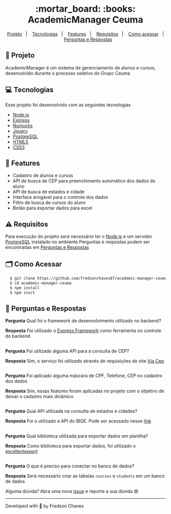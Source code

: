 <h1 align="center">
    :mortar_board: :books: AcademicManager Ceuma
</h1>
<p align="center">
  <a href="#bookmark-projeto">Projeto</a>&nbsp;&nbsp;&nbsp;|&nbsp;&nbsp;&nbsp;
  <a href="#computer-tecnologias">Tecnologias</a>&nbsp;&nbsp;&nbsp;|&nbsp;&nbsp;&nbsp;
  <a href="#rocket-features">Features</a>&nbsp;&nbsp;&nbsp;|&nbsp;&nbsp;&nbsp;
  <a href="#warning-requisitos">Requisitos</a>&nbsp;&nbsp;&nbsp;|&nbsp;&nbsp;&nbsp;
  <a href="#card_index_dividers-como-acessar">Como acessar</a>&nbsp;&nbsp;&nbsp;|&nbsp;&nbsp;&nbsp;
  <a href="#postbox-perguntas-e-respostas">Perguntas e Respostas</a>
</p>

## :bookmark: Projeto

AcademicManager é um sistema de gerenciamento de alunos e cursos, desenvolvido durante o processo seletivo do Grupo Ceuma

## :computer: Tecnologias

Esse projeto foi desenvolvido com as seguintes tecnologias

- [Node.js](https://nodejs.org/en/)
- [Express](https://expressjs.com/pt-br/)
- [Nunjucks](https://mozilla.github.io/nunjucks/)
- [Jquery](https://jquery.com/)
- [PostgreSQL](https://www.postgresql.org/)
- [HTML5](https://developer.mozilla.org/pt-BR/docs/Web/HTML)
- [CSS3](https://developer.mozilla.org/pt-BR/docs/Web/CSS)

## :rocket: Features

- Cadastro de alunos e cursos
- API de busca de CEP para preenchimento automático dos dados do aluno
- API de busca de estados e cidade
- Interface amigável para o controle dos dados
- Filtro de busca de cursos do aluno
- Botão para exportar dados para excel

## :warning: Requisitos

Para execução do projeto será necessário ter o [Node.js](https://nodejs.org/en/) e um servidor [PostgreSQL](https://www.postgresql.org/) instalado no ambiente
Perguntas e respostas podem ser encontradas em [Perguntas e Respostas](#postbox-perguntas-e-respostas)

## :card_index_dividers: Como Acessar

```bash
  $ git clone https://github.com/fredsonchaves07/academic-manager-ceuma.git
  $ cd academic-manager-ceuma
  $ npm install
  $ npm start
```

## :postbox: Perguntas e Respostas

**Pergunta** Qual foi o framework de desenvolvimento utilizado no backend?

**Resposta** Foi utilizado o [Express Framework](http://expressjs.com/en/) como ferramenta no controle do backend

##

**Pergunta** Foi utilizado alguma API para a consulta de CEP?

**Resposta** Sim, o serviço foi utilizado através de requisições do site [Via Cep](https://viacep.com.br)

##

**Pergunta** Foi aplicado alguma máscara de CPF, Telefone, CEP no cadastro dos dados

**Resposta** Sim, essas features foram aplicadas no projeto com o objetivo de deixar o cadastro mais dinâmico

##

**Pergunta** Qual API utilizada na consulta de estados e cidades?

**Resposta** Foi o utilizado a API do IBGE. Pode ser acessado nesse [link](https://servicodados.ibge.gov.br/api/)

##

**Pergunta** Qual biblioteca utilizada para exportar dados em planilha?

**Resposta** Como biblioteca para exportar dados, foi utilizado o [excellentexport](https://github.com/jmaister/excellentexport)

##
**Pergunta** O que é preciso para conectar no banco de dados?

**Resposta** Será necessário criar as tabelas ``courses`` e ``students`` em um banco de dados

Alguma dúvida? Abra uma nova [issue](https://github.com/fredsonchaves07/academic-manager-ceuma/issues) e reporte a sua dúvida 
 :smile:
 
 ---
 Developed with :blue_heart: by  Fredson Chaves
